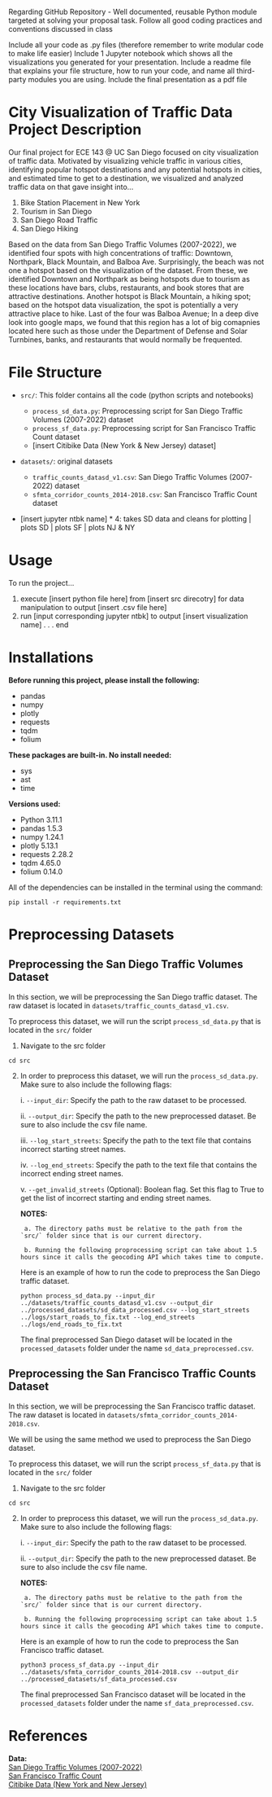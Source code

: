 Regarding GitHub Repository - Well documented, reusable Python module targeted at solving your proposal task. Follow all good coding practices and conventions discussed in class

Include all your code as .py files (therefore remember to write modular code to make life easier) 
Include 1 Jupyter notebook which shows all the visualizations you generated for your presentation.
Include a readme file that explains your file structure, how to run your code, and name all third-party modules you are using. 
Include the final presentation as a pdf file


# City Visualization of Traffic Data Project Description

Our final project for ECE 143 @ UC San Diego focused on city visualization of traffic data. Motivated by visualizing vehicle traffic in various cities, identifying popular hotspot destinations and any potential hotspots in cities, and estimated time to get to a destination, we visualized and analyzed traffic data on that gave insight into...

1. Bike Station Placement in New York
2. Tourism in San Diego 
3. San Diego Road Traffic
4. San Diego Hiking

Based on the data from San Diego Traffic Volumes (2007-2022), we identified four spots with high concentrations of traffic: Downtown, Northpark, Black Mountain, and Balboa Ave. Surprisingly, the beach was not one a hotspot based on the visualization of the dataset. From these, we identified Downtown and Northpark as being hotspots due to tourism as these locations have bars, clubs, restaurants, and book stores that are attractive destinations. Another hotspot is Black Mountain, a hiking spot; based on the hotspot data visualization, the spot is potentially a very attractive place to hike. Last of the four was Balboa Avenue; In a deep dive look into google maps, we found that this region has a lot of big comapnies located here such as those under the Department of Defense and Solar Turnbines, banks, and restaurants that would normally be frequented. 

# File Structure

- `src/`: This folder contains all the code (python scripts and notebooks)
    - `process_sd_data.py`: Preprocessing script for San Diego Traffic Volumes (2007-2022) dataset
    - `process_sf_data.py`: Preprocessing script for San Francisco Traffic Count dataset
    - [insert Citibike Data (New York & New Jersey) dataset]
- `datasets/`: original datasets
    - `traffic_counts_datasd_v1.csv`: San Diego Traffic Volumes (2007-2022) dataset
    - `sfmta_corridor_counts_2014-2018.csv`: San Francisco Traffic Count dataset

- [insert jupyter ntbk name] * 4: takes SD data and cleans for plotting | plots SD | plots SF | plots NJ & NY


# Usage
To run the project...

1. execute [insert python file here] from [insert src direcotry] for data manipulation to output [insert .csv file here]
2. run [input corresponding jupyter ntbk] to output [insert visualization name]
    .
    .
    .
end

# Installations

**Before running this project, please install the following:**

- pandas
- numpy
- plotly
- requests
- tqdm
- folium

**These packages are built-in. No install needed:**

- sys
- ast
- time

**Versions used:**

- Python 3.11.1
- pandas 1.5.3
- numpy 1.24.1
- plotly 5.13.1
- requests 2.28.2
- tqdm 4.65.0
- folium 0.14.0

All of the dependencies can be installed in the terminal using the command:

```
pip install -r requirements.txt
```

# Preprocessing Datasets

## Preprocessing the San Diego Traffic Volumes Dataset

In this section, we will be preprocessing the San Diego traffic dataset. The raw dataset is located in `datasets/traffic_counts_datasd_v1.csv`. 

To preprocess this dataset, we will run the script `process_sd_data.py` that is located in the `src/` folder

1. Navigate to the src folder
```
cd src
```

2. In order to preprocess this dataset, we will run the `process_sd_data.py`. Make sure to also include the following flags:

    i. `--input_dir`: Specify the path to the raw dataset to be processed.

    ii. `--output_dir`: Specify the path to the new preprocessed dataset. Be sure to also include the csv file name.

    iii. `--log_start_streets`: Specify the path to the text file that contains incorrect starting street names.

    iv. `--log_end_streets`: Specify the path to the text file that contains the incorrect ending street names.

    v. `--get_invalid_streets` (Optional): Boolean flag. Set this flag to True to get the list of incorrect starting and ending street names. 

    **NOTES:** 
    
        a. The directory paths must be relative to the path from the `src/` folder since that is our current directory.
        
        b. Running the following proprocessing script can take about 1.5 hours since it calls the geocoding API which takes time to compute.

    Here is an example of how to run the code to preprocess the San Diego traffic dataset.

    ```
    python process_sd_data.py --input_dir ../datasets/traffic_counts_datasd_v1.csv --output_dir ../processed_datasets/sd_data_processed.csv --log_start_streets ../logs/start_roads_to_fix.txt --log_end_streets ../logs/end_roads_to_fix.txt
    ```
    
    The final preprocessed San Diego dataset will be located in the `processed_datasets` folder under the name `sd_data_preprocessed.csv`. 

## Preprocessing the San Francisco Traffic Counts Dataset

In this section, we will be preprocessing the San Francisco traffic dataset. The raw dataset is located in `datasets/sfmta_corridor_counts_2014-2018.csv`.

We will be using the same method we used to preprocess the San Diego dataset.

To preprocess this dataset, we will run the script `process_sf_data.py` that is located in the `src/` folder

1. Navigate to the src folder
```
cd src
```

2. In order to preprocess this dataset, we will run the `process_sd_data.py`. Make sure to also include the following flags:

    i. `--input_dir`: Specify the path to the raw dataset to be processed.

    ii. `--output_dir`: Specify the path to the new preprocessed dataset. Be sure to also include the csv file name.

    **NOTES:** 
    
        a. The directory paths must be relative to the path from the `src/` folder since that is our current directory.
        
        b. Running the following proprocessing script can take about 1.5 hours since it calls the geocoding API which takes time to compute.

    Here is an example of how to run the code to preprocess the San Francisco traffic dataset.

    ```
    python3 process_sf_data.py --input_dir ../datasets/sfmta_corridor_counts_2014-2018.csv --output_dir ../processed_datasets/sf_data_processed.csv
    ```
    
    The final preprocessed San Francisco dataset will be located in the `processed_datasets` folder under the name `sf_data_preprocessed.csv`. 


# References
**Data:**  
[San Diego Traffic Volumes (2007-2022)](https://data.sandiego.gov/datasets/traffic-volumes/)  
[San Francisco Traffic Count](https://www.sfmta.com/reports/sfmta-traffic-count-data)   
[Citibike Data (New York and New Jersey)](https://s3.amazonaws.com/tripdata/index.html)

